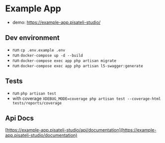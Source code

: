 # Example App

- demo: https://example-app.pisateli-studio/

## Dev environment

- run `cp .env.example .env`
- run `docker-compose up -d --build`
- run `docker-compose exec app php artisan migrate`
- run `docker-compose exec app php artisan l5-swagger:generate`

## Tests

- run `php artisan test`
- with coverage `XDEBUG_MODE=coverage php artisan test --coverage-html tests/reports/coverage`

## Api Docs

[https://example-app.pisateli-studio/api/documentation](https://example-app.pisateli-studio/documentation)
